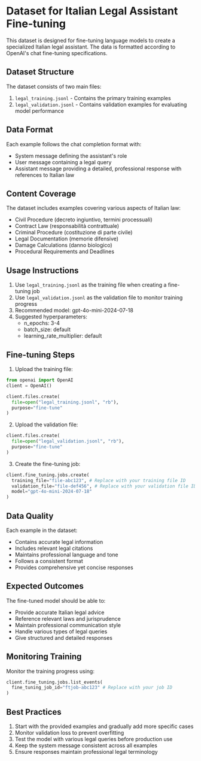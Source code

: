 # Dataset for Italian Legal Assistant Fine-tuning

This dataset is designed for fine-tuning language models to create a specialized Italian legal assistant. The data is formatted according to OpenAI's chat fine-tuning specifications.

## Dataset Structure

The dataset consists of two main files:

1. `legal_training.jsonl` - Contains the primary training examples
2. `legal_validation.jsonl` - Contains validation examples for evaluating model performance

## Data Format

Each example follows the chat completion format with:
- System message defining the assistant's role
- User message containing a legal query
- Assistant message providing a detailed, professional response with references to Italian law

## Content Coverage

The dataset includes examples covering various aspects of Italian law:
- Civil Procedure (decreto ingiuntivo, termini processuali)
- Contract Law (responsabilità contrattuale)
- Criminal Procedure (costituzione di parte civile)
- Legal Documentation (memorie difensive)
- Damage Calculations (danno biologico)
- Procedural Requirements and Deadlines

## Usage Instructions

1. Use `legal_training.jsonl` as the training file when creating a fine-tuning job
2. Use `legal_validation.jsonl` as the validation file to monitor training progress
3. Recommended model: gpt-4o-mini-2024-07-18
4. Suggested hyperparameters:
   - n_epochs: 3-4
   - batch_size: default
   - learning_rate_multiplier: default

## Fine-tuning Steps

1. Upload the training file:
```python
from openai import OpenAI
client = OpenAI()

client.files.create(
  file=open("legal_training.jsonl", "rb"),
  purpose="fine-tune"
)
```

2. Upload the validation file:
```python
client.files.create(
  file=open("legal_validation.jsonl", "rb"),
  purpose="fine-tune"
)
```

3. Create the fine-tuning job:
```python
client.fine_tuning.jobs.create(
  training_file="file-abc123", # Replace with your training file ID
  validation_file="file-def456", # Replace with your validation file ID
  model="gpt-4o-mini-2024-07-18"
)
```

## Data Quality

Each example in the dataset:
- Contains accurate legal information
- Includes relevant legal citations
- Maintains professional language and tone
- Follows a consistent format
- Provides comprehensive yet concise responses

## Expected Outcomes

The fine-tuned model should be able to:
- Provide accurate Italian legal advice
- Reference relevant laws and jurisprudence
- Maintain professional communication style
- Handle various types of legal queries
- Give structured and detailed responses

## Monitoring Training

Monitor the training progress using:
```python
client.fine_tuning.jobs.list_events(
  fine_tuning_job_id="ftjob-abc123" # Replace with your job ID
)
```

## Best Practices

1. Start with the provided examples and gradually add more specific cases
2. Monitor validation loss to prevent overfitting
3. Test the model with various legal queries before production use
4. Keep the system message consistent across all examples
5. Ensure responses maintain professional legal terminology
